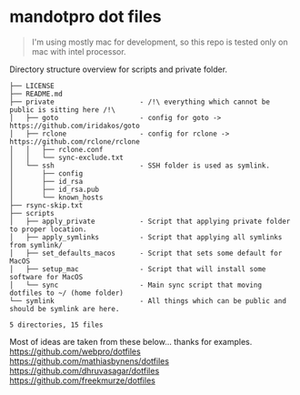 mandotpro dot files
============================
> I'm using mostly mac for development, so this repo is tested only on mac with intel processor.

Directory structure overview for scripts and private folder.
```
├── LICENSE
├── README.md
├── private                     - /!\ everything which cannot be public is sitting here /!\
│   ├── goto                    - config for goto -> https://github.com/iridakos/goto
│   ├── rclone                  - config for rclone -> https://github.com/rclone/rclone
│   │   ├── rclone.conf
│   │   └── sync-exclude.txt
│   └── ssh                     - SSH folder is used as symlink.
│       ├── config
│       ├── id_rsa
│       ├── id_rsa.pub
│       └── known_hosts
├── rsync-skip.txt
├── scripts
│   ├── apply_private           - Script that applying private folder to proper location.
│   ├── apply_symlinks          - Script that applying all symlinks from symlink/
│   ├── set_defaults_macos      - Script that sets some default for MacOS
│   ├── setup_mac               - Script that will install some software for MacOS
│   └── sync                    - Main sync script that moving dotfiles to ~/ (home folder)
└── symlink                     - All things which can be public and should be symlink are here.

5 directories, 15 files
```

Most of ideas are taken from these below... thanks for examples.
https://github.com/webpro/dotfiles
https://github.com/mathiasbynens/dotfiles
https://github.com/dhruvasagar/dotfiles
https://github.com/freekmurze/dotfiles